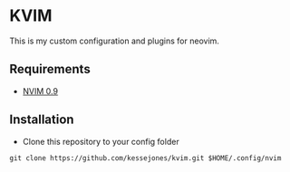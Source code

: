 # KVIM

This is my custom configuration and plugins for neovim.

## Requirements

- [NVIM 0.9](https://github.com/neovim/neovim/releases/tag/v0.9.0)

## Installation

- Clone this repository to your config folder

```shell
git clone https://github.com/kessejones/kvim.git $HOME/.config/nvim
```
